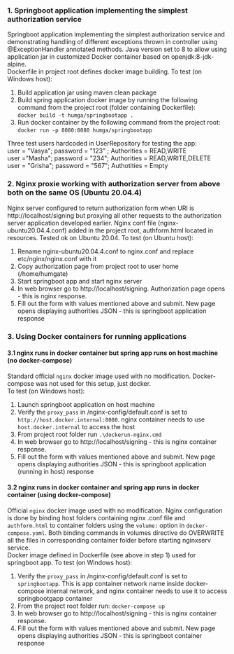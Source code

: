 ### 1. Springboot application implementing the simplest authorization service
Springboot application implementing the simplest authorization service and demonstrating handling 
of different exceptions thrown in controller using @ExceptionHandler annotated methods.
Java version set to 8 to allow using application jar in customized Docker container based on openjdk:8-jdk-alpine.<br>
Dockerfile in project root defines docker image building.
To test (on Windows host):<br>
1. Build application jar using maven clean package
2. Build spring application docker image by running the following command from the project root (folder 
containing Dockerfile):<br>
`docker build -t humga/springbootapp .`
3. Run docker container by the following command from the project root:<br>
`docker run -p 8080:8080 humga/springbootapp`

Three test users hardcoded in UserRepository for testing the app:<br>
user = "Vasya"; password = "123" ; Authorities = READ,WRITE<br>
user ="Masha"; password = "234"; Authorities = READ,WRITE,DELETE<br>
user = "Grisha"; password = "567"; Authotities = Empty<br>

### 2. Nginx proxie working with authorization server from above both on the same OS (Ubuntu 20.04.4)
Nginx server configured to return authorization form when URI is http://localhost/signing but proxying all
other requests to the authorization server application developed earlier. Nginx conf file
(nginx-ubuntu20.04.4.conf) added in the project root, authform.html located in resources. Tested ok on Ubuntu 20.04.
To test (on Ubuntu host):<br>
1. Rename nginx-ubuntu20.04.4.conf to nginx.conf and replace etc/nginx/nginx.conf with it
2. Copy authorization page from project root to user home (/home/humgate)
3. Start springboot app and start nginx server
4. In web browser go to http://localhost/signing. Authorization page opens - this is nginx response.
5. Fill out the form with values mentioned above and submit. New page opens displaying authorities JSON - this is 
springboot application response

### 3. Using Docker containers for running applications 
#### 3.1 nginx runs in docker container but spring app runs on host machine (no docker-compose)
Standard official `nginx` docker image used with no modification. 
Docker-compose was not used for this setup, just docker.<br> 
To test (on Windows host):<br>
1. Launch springboot application on host machine
2. Verify the `proxy_pass` in /nginx-config/default.conf is set to `http://host.docker.internal:8080`. nginx container
needs to use `host.docker.internal` to access the host
4. From project root folder run `.\dockerun-nginx.cmd`
5. In web browser go to http://localhost/signing - this is nginx container response.
6. Fill out the form with values mentioned above and submit. New page opens displaying authorities JSON - this is
   springboot application (running in host) response

#### 3.2 nginx runs in docker container and spring app runs in docker container (using docker-compose)
Official `nginx` docker image used with no modification. Nginx configuration is done by binding host folders
containing nginx .conf file and `authform.html` to container folders using the `volume:` option in `docker-compose.yaml`.
Both binding commands in volumes directive do OVERWRITE all the files in corresponding container folder before
starting nginxserv service.<br>
Docker image defined in Dockerfile (see above in step 1) used for springboot app.
To test (on Windows host):<br>
1. Verify the `proxy_pass` in /nginx-config/default.conf is set to `springbootapp`. This is app container network name 
inside docker-compose internal network, and nginx container needs to use it to access springbootgapp container
2. From the project root folder run: `docker-compose up`
3. In web browser go to http://localhost/signing - this is nginx container response.
4. Fill out the form with values mentioned above and submit. New page opens displaying authorities JSON - this is
   springboot container response